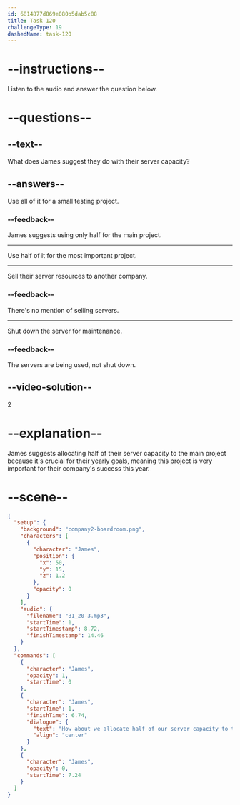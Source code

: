 ```yaml
---
id: 6814877d869e080b5dab5c88
title: Task 120
challengeType: 19
dashedName: task-120
---
```


<!-- (Audio) James: How about we allocate half of our server capacity to the main project since it's crucial for our yearly goals? -->

# --instructions--

Listen to the audio and answer the question below.

# --questions--

## --text--

What does James suggest they do with their server capacity?

## --answers--

Use all of it for a small testing project.

### --feedback--

James suggests using only half for the main project.

---

Use half of it for the most important project.

---

Sell their server resources to another company.

### --feedback--

There's no mention of selling servers.

---

Shut down the server for maintenance.

### --feedback--

The servers are being used, not shut down.

## --video-solution--

2

# --explanation--

James suggests allocating half of their server capacity to the main project because it's crucial for their yearly goals, meaning this project is very important for their company's success this year.

# --scene--

```json
{
  "setup": {
    "background": "company2-boardroom.png",
    "characters": [
      {
        "character": "James",
        "position": {
          "x": 50,
          "y": 15,
          "z": 1.2
        },
        "opacity": 0
      }
    ],
    "audio": {
      "filename": "B1_20-3.mp3",
      "startTime": 1,
      "startTimestamp": 8.72,
      "finishTimestamp": 14.46
    }
  },
  "commands": [
    {
      "character": "James",
      "opacity": 1,
      "startTime": 0
    },
    {
      "character": "James",
      "startTime": 1,
      "finishTime": 6.74,
      "dialogue": {
        "text": "How about we allocate half of our server capacity to the main project since it's crucial for our yearly goals?",
        "align": "center"
      }
    },
    {
      "character": "James",
      "opacity": 0,
      "startTime": 7.24
    }
  ]
}
```
